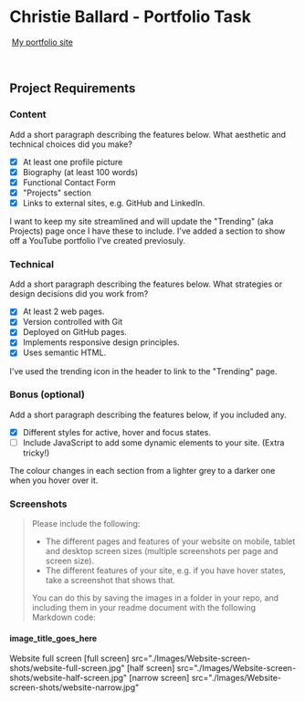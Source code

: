 #  Christie Ballard - Portfolio Task
​
[My portfolio site](https://github.com/Christie8allard/christie8allard.github.io)


​
## Project Requirements

### Content
 Add a short paragraph describing the features below. What aesthetic and technical choices did you make? 
- [X] At least one profile picture
- [X] Biography (at least 100 words)
- [X] Functional Contact Form
- [X] "Projects" section
- [X] Links to external sites, e.g. GitHub and LinkedIn.

I want to keep my site streamlined and will update the "Trending" (aka Projects) page once I have these to include. I've added a section to show off a YouTube portfolio I've created previosuly. 
​
### Technical
 Add a short paragraph describing the features below. What strategies or design decisions did you work from? 
- [X] At least 2 web pages.
- [X] Version controlled with Git
- [X] Deployed on GitHub pages.
- [X] Implements responsive design principles.
- [X] Uses semantic HTML.

I've used the trending icon in the header to link to the "Trending" page. 

### Bonus (optional)
 Add a short paragraph describing the features below, if you included any. 
- [X] Different styles for active, hover and focus states.
- [ ] Include JavaScript to add some dynamic elements to your site. (Extra tricky!)

The colour changes in each section from a lighter grey to a darker one when you hover over it.
​
### Screenshots
> Please include the following:
> - The different pages and features of your website on mobile, tablet and desktop screen sizes (multiple screenshots per page and screen size).
> - The different features of your site, e.g. if you have hover states, take a screenshot that shows that.  
> 
> You can do this by saving the images in a folder in your repo, and including them in your readme document with the following Markdown code: 

####  image_title_goes_here 

Website full screen
[full screen] src="./Images/Website-screen-shots/website-full-screen.jpg"
[half screen] src="./Images/Website-screen-shots/website-half-screen.jpg"
[narrow screen] src="./Images/Website-screen-shots/website-narrow.jpg"